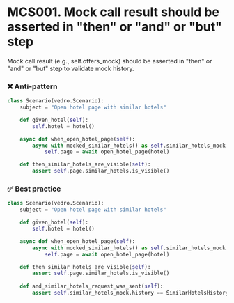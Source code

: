 # MCS001. Mock call result should be asserted in "then" or "and" or "but" step

Mock call result (e.g., self.offers_mock) should be asserted in "then" or "and" or "but" step to validate mock history.

### ❌ Anti-pattern
```python
class Scenario(vedro.Scenario):
    subject = "Open hotel page with similar hotels"

    def given_hotel(self):
        self.hotel = hotel()

    async def when_open_hotel_page(self):
        async with mocked_similar_hotels() as self.similar_hotels_mock:
            self.page = await open_hotel_page(hotel)

    def then_similar_hotels_are_visible(self):
        assert self.page.similar_hotels.is_visible()
```
### ✅ Best practice
```python
class Scenario(vedro.Scenario):
    subject = "Open hotel page with similar hotels"

    def given_hotel(self):
        self.hotel = hotel()

    async def when_open_hotel_page(self):
        async with mocked_similar_hotels() as self.similar_hotels_mock:
            self.page = await open_hotel_page(hotel)

    def then_similar_hotels_are_visible(self):
        assert self.page.similar_hotels.is_visible()
    
    def and_similar_hotels_request_was_sent(self):
        assert self.similar_hotels_mock.history == SimilarHotelsHistorySchema.len(1)
```
